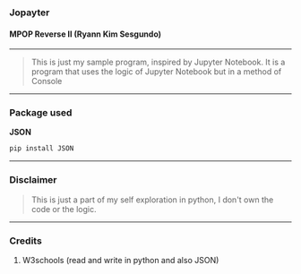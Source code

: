 ### Jopayter
#### MPOP Reverse II (Ryann Kim Sesgundo)
----
> This is just my sample program, inspired by Jupyter Notebook. It is a program that uses the logic of Jupyter Notebook but in a method of Console
---
### Package used
**JSON**
```Bash
pip install JSON
```
---
### Disclaimer
> This is just a part of my self exploration in python, I don't own the code or the logic.
---
### Credits
1. W3schools (read and write in python and also JSON)